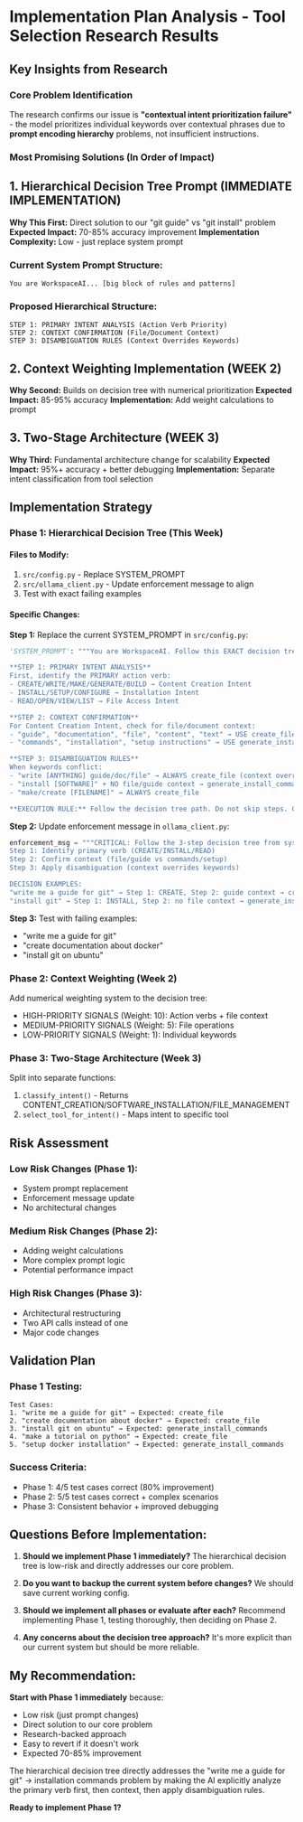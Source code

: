 # Implementation Plan Analysis - Tool Selection Research Results

## Key Insights from Research

### Core Problem Identification
The research confirms our issue is **"contextual intent prioritization failure"** - the model prioritizes individual keywords over contextual phrases due to **prompt encoding hierarchy** problems, not insufficient instructions.

### Most Promising Solutions (In Order of Impact)

## 1. Hierarchical Decision Tree Prompt (IMMEDIATE IMPLEMENTATION)
**Why This First:** Direct solution to our "git guide" vs "git install" problem
**Expected Impact:** 70-85% accuracy improvement
**Implementation Complexity:** Low - just replace system prompt

### Current System Prompt Structure:
```
You are WorkspaceAI... [big block of rules and patterns]
```

### Proposed Hierarchical Structure:
```
STEP 1: PRIMARY INTENT ANALYSIS (Action Verb Priority)
STEP 2: CONTEXT CONFIRMATION (File/Document Context)  
STEP 3: DISAMBIGUATION RULES (Context Overrides Keywords)
```

## 2. Context Weighting Implementation (WEEK 2)
**Why Second:** Builds on decision tree with numerical prioritization
**Expected Impact:** 85-95% accuracy
**Implementation:** Add weight calculations to prompt

## 3. Two-Stage Architecture (WEEK 3) 
**Why Third:** Fundamental architecture change for scalability
**Expected Impact:** 95%+ accuracy + better debugging
**Implementation:** Separate intent classification from tool selection

## Implementation Strategy

### Phase 1: Hierarchical Decision Tree (This Week)

#### Files to Modify:
1. `src/config.py` - Replace SYSTEM_PROMPT
2. `src/ollama_client.py` - Update enforcement message to align
3. Test with exact failing examples

#### Specific Changes:

**Step 1:** Replace the current SYSTEM_PROMPT in `src/config.py`:
```python
'SYSTEM_PROMPT': """You are WorkspaceAI. Follow this EXACT decision tree for tool selection:

**STEP 1: PRIMARY INTENT ANALYSIS**
First, identify the PRIMARY action verb:
- CREATE/WRITE/MAKE/GENERATE/BUILD → Content Creation Intent
- INSTALL/SETUP/CONFIGURE → Installation Intent  
- READ/OPEN/VIEW/LIST → File Access Intent

**STEP 2: CONTEXT CONFIRMATION** 
For Content Creation Intent, check for file/document context:
- "guide", "documentation", "file", "content", "text" → USE create_file
- "commands", "installation", "setup instructions" → USE generate_install_commands

**STEP 3: DISAMBIGUATION RULES**
When keywords conflict:
- "write [ANYTHING] guide/doc/file" → ALWAYS create_file (context overrides keyword)
- "install [SOFTWARE]" + NO file/guide context → generate_install_commands
- "make/create [FILENAME]" → ALWAYS create_file

**EXECUTION RULE:** Follow the decision tree path. Do not skip steps. Context words (guide, file, document) ALWAYS override individual keywords."""
```

**Step 2:** Update enforcement message in `ollama_client.py`:
```python
enforcement_msg = """CRITICAL: Follow the 3-step decision tree from system prompt.
Step 1: Identify primary verb (CREATE/INSTALL/READ)
Step 2: Confirm context (file/guide vs commands/setup)  
Step 3: Apply disambiguation (context overrides keywords)

DECISION EXAMPLES:
"write me a guide for git" → Step 1: CREATE, Step 2: guide context → create_file
"install git" → Step 1: INSTALL, Step 2: no file context → generate_install_commands"""
```

**Step 3:** Test with failing examples:
- "write me a guide for git"
- "create documentation about docker" 
- "install git on ubuntu"

### Phase 2: Context Weighting (Week 2)

Add numerical weighting system to the decision tree:
- HIGH-PRIORITY SIGNALS (Weight: 10): Action verbs + file context
- MEDIUM-PRIORITY SIGNALS (Weight: 5): File operations  
- LOW-PRIORITY SIGNALS (Weight: 1): Individual keywords

### Phase 3: Two-Stage Architecture (Week 3)

Split into separate functions:
1. `classify_intent()` - Returns CONTENT_CREATION/SOFTWARE_INSTALLATION/FILE_MANAGEMENT
2. `select_tool_for_intent()` - Maps intent to specific tool

## Risk Assessment

### Low Risk Changes (Phase 1):
- System prompt replacement
- Enforcement message update
- No architectural changes

### Medium Risk Changes (Phase 2):
- Adding weight calculations
- More complex prompt logic
- Potential performance impact

### High Risk Changes (Phase 3):
- Architectural restructuring
- Two API calls instead of one
- Major code changes

## Validation Plan

### Phase 1 Testing:
```
Test Cases:
1. "write me a guide for git" → Expected: create_file
2. "create documentation about docker" → Expected: create_file  
3. "install git on ubuntu" → Expected: generate_install_commands
4. "make a tutorial on python" → Expected: create_file
5. "setup docker installation" → Expected: generate_install_commands
```

### Success Criteria:
- Phase 1: 4/5 test cases correct (80% improvement)
- Phase 2: 5/5 test cases correct + complex scenarios
- Phase 3: Consistent behavior + improved debugging

## Questions Before Implementation:

1. **Should we implement Phase 1 immediately?** The hierarchical decision tree is low-risk and directly addresses our core problem.

2. **Do you want to backup the current system before changes?** We should save current working config.

3. **Should we implement all phases or evaluate after each?** Recommend implementing Phase 1, testing thoroughly, then deciding on Phase 2.

4. **Any concerns about the decision tree approach?** It's more explicit than our current system but should be more reliable.

## My Recommendation:

**Start with Phase 1 immediately** because:
- Low risk (just prompt changes)
- Direct solution to our core problem
- Research-backed approach
- Easy to revert if it doesn't work
- Expected 70-85% improvement

The hierarchical decision tree directly addresses the "write me a guide for git" → installation commands problem by making the AI explicitly analyze the primary verb first, then context, then apply disambiguation rules.

**Ready to implement Phase 1?**
